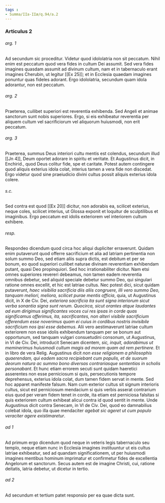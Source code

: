 ```yaml
---
tags : 
- Summa/IIa-IIæ/q.94/a.2
---
```


### Articulus 2

###### arg. 1
Ad secundum sic proceditur. Videtur quod idololatria non sit peccatum. Nihil enim est peccatum quod vera fides in cultum Dei assumit. Sed vera fides imagines quasdam assumit ad divinum cultum, nam et in tabernaculo erant imagines Cherubin, ut legitur [[Ex 25]]; et in Ecclesia quaedam imagines ponuntur quas fideles adorant. Ergo idololatria, secundum quam idola adorantur, non est peccatum.

###### arg. 2
Praeterea, cuilibet superiori est reverentia exhibenda. Sed Angeli et animae sanctorum sunt nobis superiores. Ergo, si eis exhibeatur reverentia per aliquem cultum vel sacrificiorum vel aliquorum huiusmodi, non erit peccatum.

###### arg. 3
Praeterea, summus Deus interiori cultu mentis est colendus, secundum illud [[Jn 4]], Deum oportet adorare in spiritu et veritate. Et Augustinus dicit, in Enchirid., quod Deus colitur fide, spe et caritate. Potest autem contingere quod aliquis exterius idola colat, interius tamen a vera fide non discedat. Ergo videtur quod sine praeiudicio divini cultus possit aliquis exterius idola colere.

###### s.c.
Sed contra est quod [[Ex 20]] dicitur, non adorabis ea, scilicet exterius, neque coles, scilicet interius, ut Glossa exponit et loquitur de sculptilibus et imaginibus. Ergo peccatum est idolis exteriorem vel interiorem cultum exhibere.

###### resp.
Respondeo dicendum quod circa hoc aliqui dupliciter erraverunt. Quidam enim putaverunt quod offerre sacrificium et alia ad latriam pertinentia non solum summo Deo, sed etiam aliis supra dictis, est debitum et per se bonum, eo quod superiori cuilibet naturae divinam reverentiam exhibendam putant, quasi Deo propinquiori. Sed hoc irrationabiliter dicitur. Nam etsi omnes superiores revereri debeamus, non tamen eadem reverentia omnibus debetur, sed aliquid speciale debetur summo Deo, qui singulari ratione omnes excellit, et hic est latriae cultus. Nec potest dici, sicut quidam putaverunt, *haec visibilia sacrificia diis aliis congruere, illi vero summo Deo, tanquam meliori, meliora, scilicet purae mentis officia*, quia, ut Augustinus dicit, in X de Civ. Dei, *exteriora sacrificia ita sunt signa interiorum sicut verba sonantia signa sunt rerum. Quocirca, sicut orantes atque laudantes ad eum dirigimus significantes voces cui res ipsas in corde quas significamus offerimus, ita, sacrificantes, non alteri visibile sacrificium offerendum esse noverimus quam ei cuius in cordibus nostris invisibile sacrificium nos ipsi esse debemus*. Alii vero aestimaverunt latriae cultum exteriorem non esse idolis exhibendum tanquam per se bonum aut opportunum, sed tanquam vulgari consuetudini consonum, ut Augustinus, in VI de Civ. Dei, introducit Senecam dicentem, *sic, inquit, adorabimus ut meminerimus huiusmodi cultum magis ad morem quam ad rem pertinere*. Et in libro de vera Relig. Augustinus dicit *non esse religionem a philosophis quaerendam, qui eadem sacra recipiebant cum populis, et de suorum deorum natura ac summo bono diversas contrariasque sententias in scholis personabant*. Et hunc etiam errorem secuti sunt quidam haeretici asserentes non esse perniciosum si quis, persecutionis tempore deprehensus, exterius idola colat, dum tamen fidem servat in mente. Sed hoc apparet manifeste falsum. Nam cum exterior cultus sit signum interioris cultus, sicut est perniciosum mendacium si quis verbis asserat contrarium eius quod per veram fidem tenet in corde, ita etiam est perniciosa falsitas si quis exteriorem cultum exhibeat alicui contra id quod sentit in mente. Unde Augustinus dicit contra Senecam, in VI de Civ. Dei, quod eo damnabilius colebat idola, quo illa quae mendaciter *agebat sic ageret ut cum populo veraciter agere existimaretur*.

###### ad 1
Ad primum ergo dicendum quod neque in veteris legis tabernaculo seu templo, neque etiam nunc in Ecclesia imagines instituuntur ut eis cultus latriae exhibeatur, sed ad quandam significationem, ut per huiusmodi imagines mentibus hominum imprimatur et confirmetur fides de excellentia Angelorum et sanctorum. Secus autem est de imagine Christi, cui, ratione deitatis, latria debetur, ut dicetur in tertio.

###### ad 2
Ad secundum et tertium patet responsio per ea quae dicta sunt.

